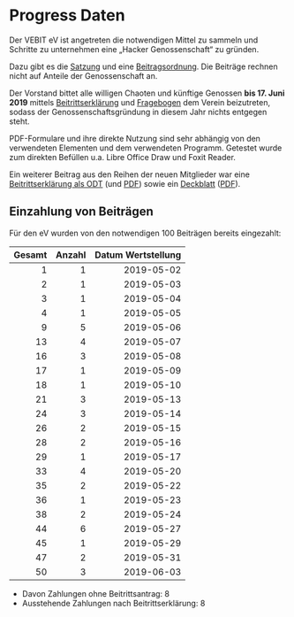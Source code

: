 # Progress Daten

Der VEBIT eV ist angetreten die notwendigen Mittel zu sammeln und
Schritte zu unternehmen eine „Hacker Genossenschaft“ zu gründen.

Dazu gibt es die [Satzung] und eine [Beitragsordnung].
Die Beiträge rechnen nicht auf Anteile der Genossenschaft an.

Der Vorstand bittet alle willigen Chaoten und künftige Genossen
**bis 17. Juni 2019** mittels [Beitrittserklärung](./vebit_beitrittserklaerung_ausfuellbar.pdf) und [Fragebogen](./fragebogen.pdf)
dem Verein beizutreten, sodass der Genossenschaftsgründung in
diesem Jahr nichts entgegen steht.

PDF-Formulare und ihre direkte Nutzung sind sehr abhängig von den
verwendeten Elementen und dem verwendeten Programm. Getestet wurde
zum direkten Befüllen u.a. Libre Office Draw und Foxit Reader.
  
Ein weiterer Beitrag aus den Reihen der neuen Mitglieder war eine
[Beitrittserklärung als ODT](./vebit_beitrittserklaerung_ausfuellbar.odt)
(und [PDF](./vebit_beitrittserklaerung_ausfuellbar.pdf)) sowie ein
[Deckblatt](./vebit_rueckadressblatt_ausfuellbar.odt)
([PDF](./vebit_rueckadressblatt_ausfuellbar.pdf)).

[Satzung]: https://git.vebit.xyz/vebit/wiki/src/branch/master/satzung.markdown
[Beitragsordnung]: https://git.vebit.xyz/vebit/wiki/src/branch/master/beitragsordnung.markdown

## Einzahlung von Beiträgen

Für den eV wurden von den notwendigen 100 Beiträgen bereits eingezahlt:

Gesamt | Anzahl | Datum Wertstellung
------:|-------:|------:
 1 | 1 | 2019-05-02
 2 | 1 | 2019-05-03
 3 | 1 | 2019-05-04
 4 | 1 | 2019-05-05
 9 | 5 | 2019-05-06
13 | 4 | 2019-05-07
16 | 3 | 2019-05-08
17 | 1 | 2019-05-09
18 | 1 | 2019-05-10
21 | 3 | 2019-05-13
24 | 3 | 2019-05-14
26 | 2 | 2019-05-15
28 | 2 | 2019-05-16
29 | 1 | 2019-05-17
33 | 4 | 2019-05-20
35 | 2 | 2019-05-22
36 | 1 | 2019-05-23
38 | 2 | 2019-05-24
44 | 6 | 2019-05-27
45 | 1 | 2019-05-29
47 | 2 | 2019-05-31
50 | 3 | 2019-06-03

* Davon Zahlungen ohne Beitrittsantrag: 8
* Ausstehende Zahlungen nach Beitrittserklärung: 8
